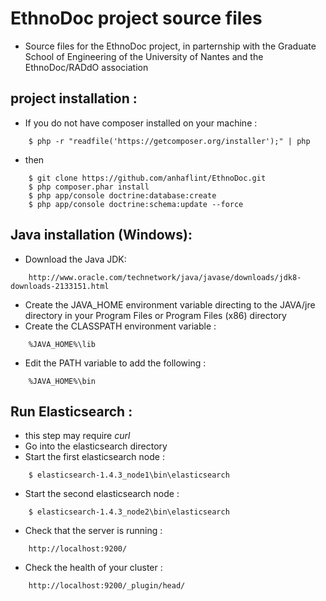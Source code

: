 EthnoDoc project source files
========================

* Source files for the EthnoDoc project, in parternship with the Graduate School of Engineering of the University of Nantes and the EthnoDoc/RADdO association

project installation :
---------

* If you do not have composer installed on your machine :
```
    $ php -r "readfile('https://getcomposer.org/installer');" | php
```
* then
```
    $ git clone https://github.com/anhaflint/EthnoDoc.git
    $ php composer.phar install
    $ php app/console doctrine:database:create
    $ php app/console doctrine:schema:update --force
```

Java installation (Windows):
---------------------
* Download the Java JDK:
```
    http://www.oracle.com/technetwork/java/javase/downloads/jdk8-downloads-2133151.html
```
* Create the JAVA_HOME environment variable directing to the JAVA/jre
  directory in your Program Files or Program Files (x86) directory
* Create the CLASSPATH environment variable :
```
    %JAVA_HOME%\lib
```
* Edit the PATH variable to add the following :
```
    %JAVA_HOME%\bin
```

Run Elasticsearch :
-------------------------
* this step may require *curl*
* Go into the elasticsearch directory
* Start the first elasticsearch node :
```
    $ elasticsearch-1.4.3_node1\bin\elasticsearch
```
* Start the second elasticsearch node :
```
    $ elasticsearch-1.4.3_node2\bin\elasticsearch
```
* Check that the server is running :
```
    http://localhost:9200/
```
* Check  the health of your cluster :
```
    http://localhost:9200/_plugin/head/
```